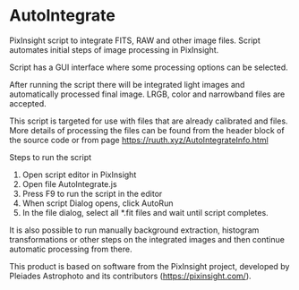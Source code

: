 # AutoIntegrate

PixInsight script to integrate FITS, RAW and other image files. Script automates initial steps of image 
processing in PixInsight.

Script has a GUI interface where some processing options can be selected.

After running the script there will be integrated light images and automatically processed 
final image. LRGB, color and narrowband files are accepted.

This script is targeted for use with files that are already calibrated and files. More details 
of processing the files can be found from the header block of the source code or from 
page https://ruuth.xyz/AutoIntegrateInfo.html

Steps to run the script

1. Open script editor in PixInsight
2. Open file AutoIntegrate.js
3. Press F9 to run the script in the editor
4. When script Dialog opens, click AutoRun
5. In the file dialog, select all *.fit files and wait until script completes.

It is also possible to run manually background extraction, histogram transformations or
other steps on the integrated images and then continue automatic processing from there. 

This product is based on software from the PixInsight project, developed by Pleiades Astrophoto and its contributors (https://pixinsight.com/).
